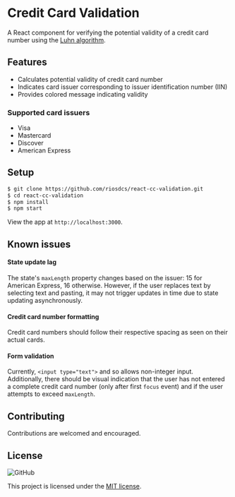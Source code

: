 # Credit Card Validation

A React component for verifying the potential validity of a credit card number using the [Luhn algorithm](https://en.wikipedia.org/wiki/Luhn_algorithm).

## Features

- Calculates potential validity of credit card number
- Indicates card issuer corresponding to issuer identification number (IIN)
- Provides colored message indicating validity

### Supported card issuers

- Visa
- Mastercard
- Discover
- American Express

## Setup

```bash
$ git clone https://github.com/riosdcs/react-cc-validation.git
$ cd react-cc-validation
$ npm install
$ npm start
```

View the app at `http://localhost:3000`.

## Known issues

#### State update lag
The state's `maxLength` property changes based on the issuer: 15 for American Express, 16 otherwise. However, if the user replaces text by selecting text and pasting, it may not trigger updates in time due to state updating asynchronously.

#### Credit card number formatting
Credit card numbers should follow their respective spacing as seen on their actual cards.

#### Form validation
Currently, `<input type="text">` and so allows non-integer input. Additionally, there should be visual indication that the user has not entered a complete credit card number (only after first `focus` event) and if the user attempts to exceed `maxLength`.

## Contributing

Contributions are welcomed and encouraged.

## License

![GitHub](https://img.shields.io/github/license/riosdcs/react-cc-validation?color=blue)

This project is licensed under the [MIT license](https://github.com/riosdcs/react-cc-validation/blob/master/LICENSE).